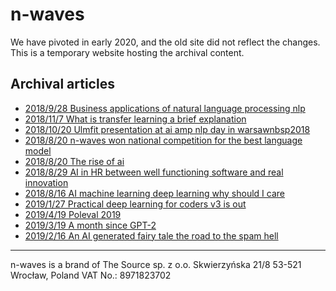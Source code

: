 # n-waves

We have pivoted in early 2020, and the old site did not reflect the changes. 
This is a temporary website hosting the archival content.


## Archival articles
- [2018/9/28 Business applications of natural language processing nlp](/perspectives/2018/9/28/business-applications-of-natural-language-processing-nlp.md)
- [2018/11/7 What is transfer learning a brief explanation](perspectives/2018/11/7/what-is-transfer-learning-a-brief-explanation.md)
- [2018/10/20 Ulmfit presentation at ai amp nlp day in warsawnbsp2018](perspectives/2018/10/20/ulmfit-presentation-at-ai-amp-nlp-day-in-warsawnbsp2018.md)
- [2018/8/20 n-waves won national competition for the best language model](perspectives/2018/8/20/n-waves-won-national-competition-for-the-best-language-model.md)
- [2018/8/20 The rise of ai ](perspectives/2018/8/20/the-rise-of-ai-.md)
- [2018/8/29 AI in HR between well functioning software and real innovation](perspectives/2018/8/29/ai-in-hr-between-well-functioning-software-and-real-innovation.md)
- [2018/8/16 AI machine learning deep learning why should I care](perspectives/2018/8/16/ai-machine-learning-deep-learning-why-should-i-care.md)
- [2019/1/27 Practical deep learning for coders v3 is out](perspectives/2019/1/27/practical-deep-learning-for-coders-v3-is-out.md)
- [2019/4/19 Poleval 2019](perspectives/2019/4/19/poleval-2019.md)
- [2019/3/19 A month since GPT-2](perspectives/2019/3/19/a-month-since-gpt-2.md)
- [2019/2/16 An AI generated fairy tale the road to the spam hell](perspectives/2019/2/16/an-ai-generated-fairy-tale-the-road-to-the-spam-hell.md)

---
n-waves is a brand of The Source sp. z o.o.
Skwierzyńska 21/8
53-521 Wrocław, Poland
VAT No.: 8971823702
